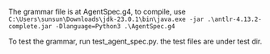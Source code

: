 The grammar file is at AgentSpec.g4, to compile, use `C:\Users\sunsun\Downloads\jdk-23.0.1\bin\java.exe -jar .\antlr-4.13.2-complete.jar -Dlanguage=Python3 .\AgentSpec.g4`

To test the grammar, run test_agent_spec.py. the test files are under test dir.

